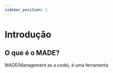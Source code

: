 ```yaml
---
sidebar_position: 1
---
```


# Introdução

## O que é o MADE?

MADE(Management as a code), é uma ferramenta
